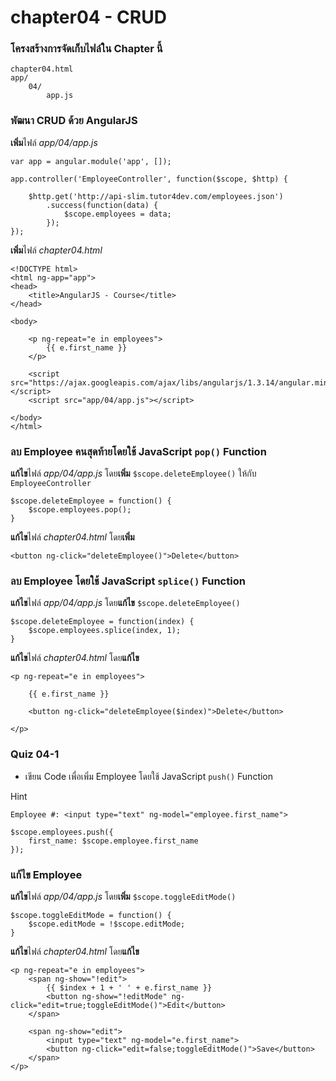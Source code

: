 chapter04 - CRUD
================

### โครงสร้างการจัดเก็บไฟล์ใน Chapter นี้

	chapter04.html
	app/
		04/
			app.js

### พัฒนา CRUD ด้วย AngularJS

**เพิ่ม**ไฟล์ *app/04/app.js*

	var app = angular.module('app', []);

	app.controller('EmployeeController', function($scope, $http) {

		$http.get('http://api-slim.tutor4dev.com/employees.json')
			.success(function(data) {
				$scope.employees = data;
			});
	});

**เพิ่ม**ไฟล์ *chapter04.html*

	<!DOCTYPE html>
	<html ng-app="app">
	<head>
		<title>AngularJS - Course</title>
	</head>

	<body>

		<p ng-repeat="e in employees">
			{{ e.first_name }}
		</p>

		<script src="https://ajax.googleapis.com/ajax/libs/angularjs/1.3.14/angular.min.js"></script>
		<script src="app/04/app.js"></script>

	</body>
	</html>

### ลบ Employee คนสุดท้ายโดยใช้ JavaScript `pop()` Function

**แก้ไข**ไฟล์ *app/04/app.js* โดย**เพิ่ม** `$scope.deleteEmployee()` ให้กับ `EmployeeController`

	$scope.deleteEmployee = function() {
		$scope.employees.pop();
	}

**แก้ไข**ไฟล์ *chapter04.html* โดย**เพิ่ม**

	<button ng-click="deleteEmployee()">Delete</button>

### ลบ Employee โดยใช้ JavaScript `splice()` Function

**แก้ไข**ไฟล์ *app/04/app.js* โดย**แก้ไข** `$scope.deleteEmployee()`

	$scope.deleteEmployee = function(index) {
		$scope.employees.splice(index, 1);
	}

**แก้ไข**ไฟล์ *chapter04.html* โดย**แก้ไข**

	<p ng-repeat="e in employees">

		{{ e.first_name }}

		<button ng-click="deleteEmployee($index)">Delete</button>

	</p>

### Quiz 04-1

- เขียน Code เพื่อเพิ่ม Employee โดยใช้ JavaScript `push()` Function

Hint

	Employee #: <input type="text" ng-model="employee.first_name">

	$scope.employees.push({
		first_name: $scope.employee.first_name
	});

### แก้ไข Employee

**แก้ไข**ไฟล์ *app/04/app.js* โดย**เพิ่ม** `$scope.toggleEditMode()`

	$scope.toggleEditMode = function() {
		$scope.editMode = !$scope.editMode;
	}

**แก้ไข**ไฟล์ *chapter04.html* โดย**แก้ไข**

	<p ng-repeat="e in employees">
		<span ng-show="!edit">
			{{ $index + 1 + ' ' + e.first_name }}
			<button ng-show="!editMode" ng-click="edit=true;toggleEditMode()">Edit</button>
		</span>

		<span ng-show="edit">
			<input type="text" ng-model="e.first_name">
			<button ng-click="edit=false;toggleEditMode()">Save</button>
		</span>
	</p>
	